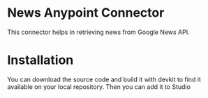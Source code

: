 # News Anypoint Connector

This connector helps in retrieving news from Google News API.

# Installation 
You can download the source code and build it with devkit to find it available on your local repository. Then you can add it to Studio
